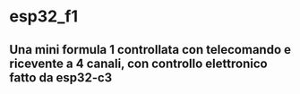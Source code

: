 # esp32_f1

## Una mini formula 1 controllata con telecomando e ricevente a 4 canali, con controllo elettronico fatto da esp32-c3
